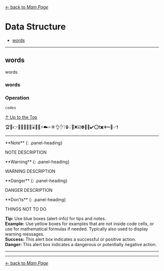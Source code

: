[← back to *Main Page*](https://github.com/dawkiny/Python3/blob/master/PythonProgramming.md)


# Data Structure

* [words](#words)





---
## words
words

### words

### Operation
 
```python
codes
```



[↑ Up to the Top](#data-structure)



:trophy::bell::point_right::speech_balloon::mega::loudspeaker::four_leaf_clover::seedling::hourglass::whale::collision::zap::cloud::star::sunny::ok_hand::hand::grey_question::lock::bulb::pushpin::x::ballot_box_with_check::no_entry::no_entry_sign::negative_squared_cross_mark::heavy_check_mark::o::heavy_exclamation_mark::heavy_multiplication_x::heavy_plus_sign::heavy_minus_sign::red_circle::white_check_mark::exclamation:

---
<div class="panel panel-info">
**Note**
{: .panel-heading}
<div class="panel-body">

NOTE DESCRIPTION

</div>
</div>

<div class="panel panel-warning">
**Warning**
{: .panel-heading}
<div class="panel-body">

WARNING DESCRIPTION

</div>
</div>

<div class="panel panel-danger">
**Danger**
{: .panel-heading}
<div class="panel-body">

DANGER DESCRIPTION

</div>
</div>

<div class="panel panel-danger">
**Don'ts**
{: .panel-heading}
<div class="panel-body">

THINGS NOT TO DO

</div>
</div>

<div class="alert alert-block alert-info">
<b>Tip:</b> Use blue boxes (alert-info) for tips and notes.</div>

<div class="alert alert-block alert-warning">
<b>Example:</b> Use yellow boxes for examples that are not inside code cells, or use for mathematical formulas if needed. Typically also used to display warning messages.
</div>

<div class="alert alert-block alert-success">
<b>Success:</b> This alert box indicates a successful or positive action.
</div>

<div class="alert alert-block alert-danger">
<b>Danger:</b> This alert box indicates a dangerous or potentially negative action.
</div>


---

---
[← back to *Main Page*](https://github.com/dawkiny/Python3/blob/master/PythonProgramming.md)

